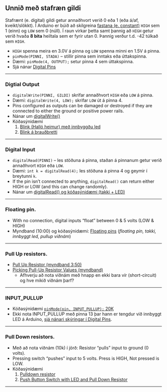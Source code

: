 ## Unnið með stafræn gildi

Stafrænt (e. digital) gildi getur annaðhvort verið 0 eða 1 (eða á/af, kveikt/slökkt). Í Arduino er búið að skilgreina [fastana (e. constant)](https://www.arduino.cc/reference/en/language/variables/constants/constants/) ```HIGH``` sem 1 (einn) og ```LOW``` sem 0 (núll). Í raun virkar þetta samt þannig að ```HIGH``` getur verið hvaða **8 bita** heiltala sem er fyrir utan 0. Þannig verður t.d. -42 túlkað sem ```HIGH```.
- `HIGH` spenna meira en 3.0V á pinna og `LOW` spenna minni en 1.5V á pinna.
- ```pinMode(PINNI, STADA)``` – stillir pinna sem inntaks eða úttakspinna. 
- Dæmi: ```pinMode(4, OUTPUT);``` setur pinna 4 sem úttakspinna. 
- Sjá nánar [Digital Pins](https://www.arduino.cc/en/Tutorial/Foundations/DigitalPins)

---

### Digtial Output 
- ```digitalWrite(PINNI, GILDI)```  skrifar annaðhvort ```HIGH``` eða ```LOW``` á pinna. 
- Dæmi: ```digitalWrite(4, LOW);``` skrifar ```LOW``` út á pinna 4. 
- Pins configured as outputs can be damaged or destroyed if they are connected to either the ground or positive power rails.
- Nánar um [digitalWrite()](https://www.arduino.cc/reference/en/language/functions/digital-io/digitalwrite/)
- Kóðasýnidæmi
   1. [Blink (Halló heimur) með innbyggðu led](https://learn.adafruit.com/ladyadas-learn-arduino-lesson-number-1)
   1. [Blink á brauðbretti](https://learn.adafruit.com/adafruit-arduino-lesson-2-leds/overview)

---

### Digital Input 
- ```digitalRead(PINNI)``` – les stöðuna á pinna, staðan á pinnanum getur verið annaðhvort ```HIGH``` eða ```LOW```. 
- Dæmi: ```int k = digitalRead(4);``` les stöðuna á pinna 4 og geymir í breytunni ```k```.
- If the pin isn’t connected to anything, `digitalRead()` can return either HIGH or LOW (and this can change randomly).
- Nánar um [digitalRead() og kóðasýnidæmi (takki + LED)](https://www.arduino.cc/reference/en/language/functions/digital-io/digitalread/)

---

### Floating pin.
- With no connection, digital inputs “float” between 0 & 5 volts (LOW & HIGH)
- Myndband (10:00) og kóðasýnidæmi: [Floating pins](https://www.programmingelectronics.com/floating-pins-pull-up-resistors-and-arduino/) (_floating pin, takki, innbyggt led, pullup viðnám_)

---

### Pull Up resistors. 
- [Pull Up Resistor (myndband 3:50)](https://www.youtube.com/watch?v=wxjerCHCEMg)
- [Picking Pull-Up Resistor Values (myndband)](https://www.youtube.com/watch?v=u3Xiy2DVnI4&list=PLRIGIzu0Z7KlfGFD6gd0eMX0ozfJyrQL-&index=12)
   - Afhverju að nota viðnám með hnapp en ekki bara vír (short-circuit) og hve mikið viðnám þarf?

---

### INPUT_PULLUP
- Kóðasýnidæmi [`pinMode(pin, INPUT_PULLUP);` 20K](https://www.arduino.cc/en/Tutorial/DigitalInputPullup)  
- Ekki nota INPUT_PULLUP með pinna 13 þar hann er tengdur við innbyggt LED á Arduino, [sjá nánari skýringar í Digital Pins](https://www.arduino.cc/en/Tutorial/Foundations/DigitalPins). 

---

### Pull Down resistors.
- Með að nota viðnám (10k) í jörð: Resistor “pulls” input to ground (0 volts). 
- Pressing switch “pushes” input to 5 volts. Press is HIGH, Not pressed is LOW. 
- Kóðasýnidæmi 
   1. [Pulldown resistor](https://www.arduino.cc/en/Tutorial/BuiltInExamples/DigitalReadSerial) 
   1. [Push Button Switch with LED and Pull Down Resistor](https://unciarobotics.com/robotics/interfacing-arduino-push-button-switch-with-led-digitalread/)

---

